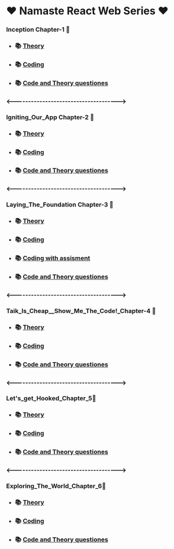 # ❤️ Namaste React Web Series ❤️
### Inception Chapter-1 🚀
- ### 📚 [Theory](https://github.com/ShaikImamPasha/Namaste-Recat-Js-Web-Series/blob/main/Inception_Chapter_1/Theory/Theory.md)
- ### 📚 [Coding](https://github.com/ShaikImamPasha/Namaste-Recat-Js-Web-Series/tree/main/Inception_Chapter_1/Coding)
- ### 📚 [Code and Theory questiones](https://github.com/ShaikImamPasha/Namaste-Recat-Js-Web-Series/blob/main/Inception_Chapter_1/code%26%26assisment_questinos.md)
 ### <------------------------------------->
 ### Igniting_Our_App Chapter-2 🚀
- ### 📚 [Theory](https://github.com/ShaikImamPasha/Namaste-Recat-Js-Web-Series/blob/main/Igniting_Our_App_Chapter_2/Theory/Thory.md)
- ### 📚 [Coding](https://github.com/ShaikImamPasha/Namaste-Recat-Js-Web-Series/tree/main/Igniting_Our_App_Chapter_2/Coding)
- ### 📚 [Code and Theory questiones](https://github.com/ShaikImamPasha/Namaste-Recat-Js-Web-Series/blob/main/Igniting_Our_App_Chapter_2/code%26%26assisment%20questions.md)
### <------------------------------------->
 ### Laying_The_Foundation Chapter-3 🚀
- ### 📚 [Theory](https://github.com/ShaikImamPasha/Namaste-Recat-Js-Web-Series/blob/main/Laying_The_Foundation_Chapter_3/Theory/Theory.md)
- ### 📚 [Coding](https://github.com/ShaikImamPasha/Namaste-Recat-Js-Web-Series/tree/main/Laying_The_Foundation_Chapter_3/Coding)
- ### 📚 [Coding with assisment](https://github.com/ShaikImamPasha/Namaste-Recat-Js-Web-Series/blob/main/Laying_The_Foundation_Chapter_3/Coding/Assignment.js)
- ### 📚 [Code and Theory questiones](https://github.com/ShaikImamPasha/Namaste-Recat-Js-Web-Series/blob/main/Laying_The_Foundation_Chapter_3/code%26%26assisment_questinos.md)
### <------------------------------------->
 ### Taik_Is_Cheap__Show_Me_The_Code!_Chapter-4 🚀
- ### 📚 [Theory](https://github.com/ShaikImamPasha/Namaste-Recat-Js-Web-Series/blob/main/Taik_Is_Cheap__Show_Me_The_Code!_Chapter_4/Theory/Theory.md)
- ### 📚 [Coding](https://github.com/ShaikImamPasha/Namaste-Recat-Js-Web-Series/tree/main/Taik_Is_Cheap__Show_Me_The_Code!_Chapter_4/coding)
- ### 📚 [Code and Theory questiones](https://github.com/ShaikImamPasha/Namaste-Recat-Js-Web-Series/blob/main/Taik_Is_Cheap__Show_Me_The_Code!_Chapter_4/code%26%26assisment_questinos.md)

### <------------------------------------->
 ### Let's_get_Hooked_Chapter_5🚀
- ### 📚 [Theory](https://github.com/ShaikImamPasha/Namaste-Recat-Js-Web-Series/blob/main/Let's_get_Hooked_Chapter_5/Theory/Theory.md)
- ### 📚 [Coding](https://github.com/ShaikImamPasha/Namaste-Recat-Js-Web-Series/tree/main/Let's_get_Hooked_Chapter_5/Coding)
- ### 📚 [Code and Theory questiones](https://github.com/ShaikImamPasha/Namaste-Recat-Js-Web-Series/blob/main/Let's_get_Hooked_Chapter_5/code%26%26assisment_questinos.md)

### <------------------------------------->
 ### Exploring_The_World_Chapter_6🚀
- ### 📚 [Theory](https://github.com/ShaikImamPasha/Namaste-Recat-Js-Web-Series/blob/main/Exploring_The_World_Chapter_6/Theory/Theory.md)
- ### 📚 [Coding](https://github.com/ShaikImamPasha/Namaste-Recat-Js-Web-Series/tree/main/Exploring_The_World_Chapter_6/Coding)
- ### 📚 [Code and Theory questiones](https://github.com/ShaikImamPasha/Namaste-Recat-Js-Web-Series/blob/main/Exploring_The_World_Chapter_6/code%26%26assisment_questions.md)









